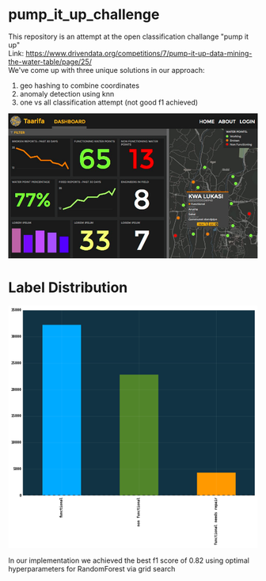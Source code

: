 # pump_it_up_challenge
This repository is an attempt at the open classification challange "pump it up" \
Link: https://www.drivendata.org/competitions/7/pump-it-up-data-mining-the-water-table/page/25/ \
We've come up with three unique solutions in our approach:
1) geo hashing to combine coordinates
2) anomaly detection using knn
3) one vs all classification attempt (not good f1 achieved)

![Dashboard](taarifadashboard.png)

# Label Distribution

![Labels](labeldistribution.png)

In our implementation we achieved the best f1 score of 0.82 using optimal hyperparameters for RandomForest via grid search
